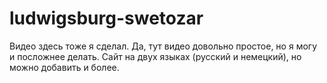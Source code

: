 # ludwigsburg-swetozar
Видео здесь тоже я сделал. Да, тут видео довольно простое, но я могу и посложнее делать.
Сайт на двух языках (русский и немецкий), но можно добавить и более.
